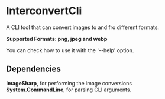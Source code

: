 # InterconvertCli
A CLI tool that can convert images to and fro different formats.  

**Supported Formats: png, jpeg and webp**

You can check how to use it with the '--help' option.

## Dependencies
**ImageSharp**, for performing the image conversions  
**System.CommandLine**, for parsing CLI arguments.
